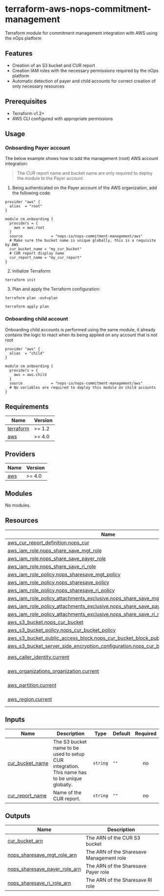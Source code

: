 # terraform-aws-nops-commitment-management
Terraform module for commitment management integration with AWS using the nOps platform

## Features
- Creation of an S3 bucket and CUR report
- Creation IAM roles with the necessary permissions required by the nOps platform
- Automatic detection of payer and child accounts for correct creation of only necessary resources

## Prerequisites

- Terraform v1.2+
- AWS CLI configured with appropriate permissions

## Usage

### Onboarding Payer account

The below example shows how to add the management (root) AWS account integration:

> The CUR report name and bucket name are only required to deploy the module to the Payer account.


1. Being authenticated on the Payer account of the AWS organization, add the following code:
```hcl
provider "aws" {
  alias  = "root"
}

module cm_onboarding {
  providers = {
    aws = aws.root
  }
  source             = "nops-io/nops-commitment-management/aws"
  # Make sure the bucket name is unique globally, this is a requisite by AWS
  cur_bucket_name = "my_cur_bucket"
  # CUR report display name
  cur_report_name = "my_cur_report"
}
```

2. Initialize Terraform:

```
terraform init
```

3. Plan and apply the Terraform configuration:

```
terraform plan -out=plan

terraform apply plan
```


### Onboarding child account

Onboarding child accounts is performed using the same module, it already contains the logic to react when its being applied on any account that is not root
```hcl
provider "aws" {
  alias  = "child"
}

module cm_onboarding {
  providers = {
    aws = aws.child
  }
  source             = "nops-io/nops-commitment-management/aws"
  # No variables are required to deploy this module on child accounts
}

```

<!-- BEGIN_TF_DOCS -->
## Requirements

| Name | Version |
|------|---------|
| <a name="requirement_terraform"></a> [terraform](#requirement\_terraform) | >= 1.2 |
| <a name="requirement_aws"></a> [aws](#requirement\_aws) | >= 4.0 |

## Providers

| Name | Version |
|------|---------|
| <a name="provider_aws"></a> [aws](#provider\_aws) | >= 4.0 |

## Modules

No modules.

## Resources

| Name | Type |
|------|------|
| [aws_cur_report_definition.nops_cur](https://registry.terraform.io/providers/hashicorp/aws/latest/docs/resources/cur_report_definition) | resource |
| [aws_iam_role.nops_share_save_mgt_role](https://registry.terraform.io/providers/hashicorp/aws/latest/docs/resources/iam_role) | resource |
| [aws_iam_role.nops_share_save_payer_role](https://registry.terraform.io/providers/hashicorp/aws/latest/docs/resources/iam_role) | resource |
| [aws_iam_role.nops_share_save_ri_role](https://registry.terraform.io/providers/hashicorp/aws/latest/docs/resources/iam_role) | resource |
| [aws_iam_role_policy.nops_sharesave_mgt_policy](https://registry.terraform.io/providers/hashicorp/aws/latest/docs/resources/iam_role_policy) | resource |
| [aws_iam_role_policy.nops_sharesave_policy](https://registry.terraform.io/providers/hashicorp/aws/latest/docs/resources/iam_role_policy) | resource |
| [aws_iam_role_policy.nops_sharesave_ri_policy](https://registry.terraform.io/providers/hashicorp/aws/latest/docs/resources/iam_role_policy) | resource |
| [aws_iam_role_policy_attachments_exclusive.nops_share_save_mgt_managed_policies](https://registry.terraform.io/providers/hashicorp/aws/latest/docs/resources/iam_role_policy_attachments_exclusive) | resource |
| [aws_iam_role_policy_attachments_exclusive.nops_share_save_payer_managed_policies](https://registry.terraform.io/providers/hashicorp/aws/latest/docs/resources/iam_role_policy_attachments_exclusive) | resource |
| [aws_iam_role_policy_attachments_exclusive.nops_share_save_ri_managed_policies](https://registry.terraform.io/providers/hashicorp/aws/latest/docs/resources/iam_role_policy_attachments_exclusive) | resource |
| [aws_s3_bucket.nops_cur_bucket](https://registry.terraform.io/providers/hashicorp/aws/latest/docs/resources/s3_bucket) | resource |
| [aws_s3_bucket_policy.nops_cur_bucket_policy](https://registry.terraform.io/providers/hashicorp/aws/latest/docs/resources/s3_bucket_policy) | resource |
| [aws_s3_bucket_public_access_block.nops_cur_bucket_block_public_access](https://registry.terraform.io/providers/hashicorp/aws/latest/docs/resources/s3_bucket_public_access_block) | resource |
| [aws_s3_bucket_server_side_encryption_configuration.nops_cur_bucket_encryption](https://registry.terraform.io/providers/hashicorp/aws/latest/docs/resources/s3_bucket_server_side_encryption_configuration) | resource |
| [aws_caller_identity.current](https://registry.terraform.io/providers/hashicorp/aws/latest/docs/data-sources/caller_identity) | data source |
| [aws_organizations_organization.current](https://registry.terraform.io/providers/hashicorp/aws/latest/docs/data-sources/organizations_organization) | data source |
| [aws_partition.current](https://registry.terraform.io/providers/hashicorp/aws/latest/docs/data-sources/partition) | data source |
| [aws_region.current](https://registry.terraform.io/providers/hashicorp/aws/latest/docs/data-sources/region) | data source |

## Inputs

| Name | Description | Type | Default | Required |
|------|-------------|------|---------|:--------:|
| <a name="input_cur_bucket_name"></a> [cur\_bucket\_name](#input\_cur\_bucket\_name) | The S3 bucket name to be used to setup CUR integration. This name has to be unique globally. | `string` | `""` | no |
| <a name="input_cur_report_name"></a> [cur\_report\_name](#input\_cur\_report\_name) | Name of the CUR report. | `string` | `""` | no |

## Outputs
 
| Name | Description |
|------|-------------|
| <a name="output_cur_bucket_arn"></a> [cur\_bucket\_arn](#output\_cur\_bucket\_arn) | The ARN of the CUR S3 bucket |
| <a name="output_nops_sharesave_mgt_role_arn"></a> [nops\_sharesave\_mgt\_role\_arn](#output\_nops\_sharesave\_mgt\_role\_arn) | The ARN of the Sharesave Management role |
| <a name="output_nops_sharesave_payer_role_arn"></a> [nops\_sharesave\_payer\_role\_arn](#output\_nops\_sharesave\_payer\_role\_arn) | The ARN of the Sharesave Payer role |
| <a name="output_nops_sharesave_ri_role_arn"></a> [nops\_sharesave\_ri\_role\_arn](#output\_nops\_sharesave\_ri\_role\_arn) | The ARN of the Sharesave RI role |
<!-- END_TF_DOCS -->
